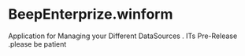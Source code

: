 # BeepEnterprize.winform
Application for Managing your Different DataSources . ITs Pre-Release .please be patient
